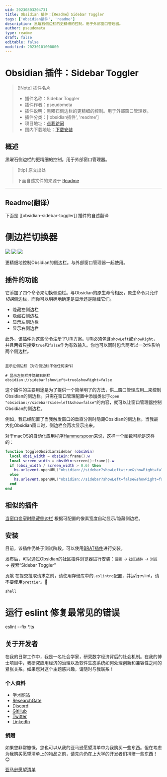 ```yaml
---
uid: 20230803204731
title: Obsidian 插件：【Readme】Sidebar Toggler
tags: ['obsidian插件', 'readme']
description: 黑曜石侧边栏的更精细的控制。用于外部窗口管理器。
author: pseudometa
type: readme
draft: false
editable: false
modified: 20230101000000
---
```


# Obsidian 插件：Sidebar Toggler

> [!Note] 插件名片
> - 插件名称：Sidebar Toggler
> - 插件作者：pseudometa
> - 插件说明：黑曜石侧边栏的更精细的控制。用于外部窗口管理器。
> - 插件分类：['obsidian插件', 'readme']
> - 项目地址：[点我访问](https://github.com/chrisgrieser/obsidian-sidebar-toggler)
> - 国内下载地址：[下载安装](https://pkmer.cn/products/plugin/pluginMarket/?obsidian-sidebar-toggler)

## 概述

黑曜石侧边栏的更精细的控制。用于外部窗口管理器。



> [!tip] 原文出处
> 
>下面自述文件的来源于 [Readme](https://ghproxy.net/https://raw.githubusercontent.com/chrisgrieser/obsidian-sidebar-toggler/master/README.md)
> 

---

## Readme(翻译）

下面是 [[obsidian-sidebar-toggler]] 插件的自述翻译


# 侧边栏切换器

![](https://img.shields.io/github/downloads/chrisgrieser/obsidian-sidebar-toggler/total?label=总下载量&style=plastic) ![](https://img.shields.io/github/v/release/chrisgrieser/obsidian-sidebar-toggler?label=最新版本&style=plastic) [![](https://img.shields.io/badge/更新日志-点击这里-FFE800?style=plastic)](Changelog.md)

更精细地控制Obsidian的侧边栏。与外部窗口管理器一起使用。

## 插件的功能
它添加了四个命令来切换侧边栏。与Obsidian的原生命令相反，原生命令只允许*切换*侧边栏，而你可以明确地确定是显示还是隐藏它们。
- 隐藏左侧边栏
- 隐藏右侧边栏
- 显示左侧边栏
- 显示右侧边栏

此外，该插件为这些命令注册了URI方案。URI必须包含`showLeft`或`showRight`，并且两者只接受`true`和`false`作为有效输入。你也可以同时包含两者以一次性影响两个侧边栏。

```text

显示左侧边栏（对右侧边栏不做任何操作）

# 显示左侧栏并隐藏右侧栏
obsidian://sidebar?showLeft=true&showRight=false
```

这个插件的主要用途是为了提供一个简单明了的方法，供__窗口管理应用__来控制Obsidian的侧边栏。只需在窗口管理配置中添加类似于`open "obsidian://sidebar?side=left&show=false"`的内容，就可以让窗口管理器控制Obsidian的侧边栏。

例如，我已经配置了当我触发窗口的垂直分割时隐藏Obsidian的侧边栏。当我最大化Obsidian窗口时，侧边栏会再次显示出来。

对于macOS的自动化应用程序[Hammerspoon](http://www.hammerspoon.org/)来说，这样一个函数可能是这样的：

```lua
function toggleObsidianSidebar (obsiWin)
  local obsi_width = obsiWin:frame().w
  local screen_width = obsiWin:screen():frame().w
  if (obsi_width / screen_width > 0.6) then
  	hs.urlevent.openURL("obsidian://sidebar?showLeft=true&showRight=false")
  else
  	hs.urlevent.openURL("obsidian://sidebar?showLeft=false&showRight=false")
  end
end
```

## 相似的插件
[当窗口变窄时隐藏侧边栏](https://obsidian.md/plugins?id=obsidian-hide-sidebars-when-narrow) 根据可配置的像素宽度自动显示/隐藏侧边栏。

## 安装
目前，该插件仍处于测试阶段。可以使用[BRAT插件](https://github.com/TfTHacker/obsidian42-brat)进行安装。

发布后，可以通过Obsidian的社区插件浏览器进行安装：`设置` → `社区插件` → `浏览` → 搜索“Sidebar Toggler”

贡献
在提交拉取请求之前，请使用存储库中的`.eslintrc`配置，并运行eslint，请不要使用`prettier`。🙂

```shell```

# 运行 eslint 修复最常见的错误
eslint --fix *.ts

## 关于开发者
在我的日常工作中，我是一名社会学家，研究数字经济背后的社会机制。在我的博士项目中，我研究应用经济的治理以及软件生态系统如何处理创新和兼容性之间的紧张关系。如果您对这个主题感兴趣，请随时与我联系！

### 个人资料
- [学术网站](https://chris-grieser.de/)
- [ResearchGate](https://www.researchgate.net/profile/Christopher-Grieser)
- [Discord](https://discordapp.com/users/462774483044794368/)
- [GitHub](https://github.com/chrisgrieser/)
- [Twitter](https://twitter.com/pseudo_meta)
- [LinkedIn](https://www.linkedin.com/in/christopher-grieser-ba693b17a/)

### 捐赠


如果您非常慷慨，您也可以从我的亚马逊愿望清单中为我购买一些东西。但在考虑为我购买愿望清单上的物品之前，请先向仍在上大学的开发者们捐赠一些东西！😊

[亚马逊愿望清单](https://www.amazon.de/hz/wishlist/ls/2C7RIOJPN3K5F?ref_=wl_share)




